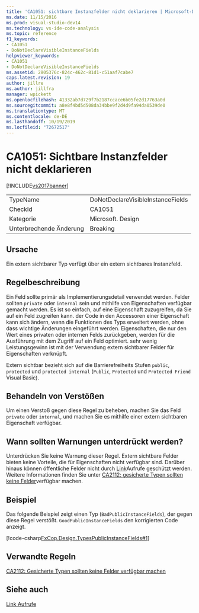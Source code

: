 ```yaml
---
title: 'CA1051: sichtbare Instanzfelder nicht deklarieren | Microsoft-Dokumentation'
ms.date: 11/15/2016
ms.prod: visual-studio-dev14
ms.technology: vs-ide-code-analysis
ms.topic: reference
f1_keywords:
- CA1051
- DoNotDeclareVisibleInstanceFields
helpviewer_keywords:
- CA1051
- DoNotDeclareVisibleInstanceFields
ms.assetid: 2805376c-824c-462c-81d1-c51aaf7cabe7
caps.latest.revision: 19
author: jillre
ms.author: jillfra
manager: wpickett
ms.openlocfilehash: 41332ab7d729f7b2187ccace6b05fe2d17763a0d
ms.sourcegitcommit: a8e8f4bd5d508da34bbe9f2d4d9fa94da0539de0
ms.translationtype: MT
ms.contentlocale: de-DE
ms.lasthandoff: 10/19/2019
ms.locfileid: "72672517"
---
```

# <a name="ca1051-do-not-declare-visible-instance-fields"></a>CA1051: Sichtbare Instanzfelder nicht deklarieren
[!INCLUDE[vs2017banner](../includes/vs2017banner.md)]

|||
|-|-|
|TypeName|DoNotDeclareVisibleInstanceFields|
|CheckId|CA1051|
|Kategorie|Microsoft. Design|
|Unterbrechende Änderung|Breaking|

## <a name="cause"></a>Ursache
 Ein extern sichtbarer Typ verfügt über ein extern sichtbares Instanzfeld.

## <a name="rule-description"></a>Regelbeschreibung
 Ein Feld sollte primär als Implementierungsdetail verwendet werden. Felder sollten `private` oder `internal` sein und mithilfe von Eigenschaften verfügbar gemacht werden. Es ist so einfach, auf eine Eigenschaft zuzugreifen, da Sie auf ein Feld zugreifen kann. der Code in den Accessoren einer Eigenschaft kann sich ändern, wenn die Funktionen des Typs erweitert werden, ohne dass wichtige Änderungen eingeführt werden. Eigenschaften, die nur den Wert eines privaten oder internen Felds zurückgeben, werden für die Ausführung mit dem Zugriff auf ein Feld optimiert. sehr wenig Leistungsgewinn ist mit der Verwendung extern sichtbarer Felder für Eigenschaften verknüpft.

 Extern sichtbar bezieht sich auf die Barrierefreiheits Stufen `public`, `protected` und `protected internal` (`Public`, `Protected` und `Protected Friend` Visual Basic).

## <a name="how-to-fix-violations"></a>Behandeln von Verstößen
 Um einen Verstoß gegen diese Regel zu beheben, machen Sie das Feld `private` oder `internal`, und machen Sie es mithilfe einer extern sichtbaren Eigenschaft verfügbar.

## <a name="when-to-suppress-warnings"></a>Wann sollten Warnungen unterdrückt werden?
 Unterdrücken Sie keine Warnung dieser Regel. Extern sichtbare Felder bieten keine Vorteile, die für Eigenschaften nicht verfügbar sind. Darüber hinaus können öffentliche Felder nicht durch [Link](https://msdn.microsoft.com/library/a33fd5f9-2de9-4653-a4f0-d9df25082c4d)Aufrufe geschützt werden. Weitere Informationen finden Sie unter [CA2112: gesicherte Typen sollten keine Felder](../code-quality/ca2112-secured-types-should-not-expose-fields.md)verfügbar machen.

## <a name="example"></a>Beispiel
 Das folgende Beispiel zeigt einen Typ (`BadPublicInstanceFields`), der gegen diese Regel verstößt. `GoodPublicInstanceFields` den korrigierten Code anzeigt.

 [!code-csharp[FxCop.Design.TypesPublicInstanceFields#1](../snippets/csharp/VS_Snippets_CodeAnalysis/FxCop.Design.TypesPublicInstanceFields/cs/FxCop.Design.TypesPublicInstanceFields.cs#1)]

## <a name="related-rules"></a>Verwandte Regeln
 [CA2112: Gesicherte Typen sollten keine Felder verfügbar machen](../code-quality/ca2112-secured-types-should-not-expose-fields.md)

## <a name="see-also"></a>Siehe auch
 [Link Aufrufe](https://msdn.microsoft.com/library/a33fd5f9-2de9-4653-a4f0-d9df25082c4d)
